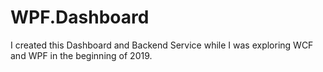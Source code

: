 # WPF.Dashboard
I created this Dashboard and Backend Service while I was exploring WCF and WPF in the beginning of 2019. 
